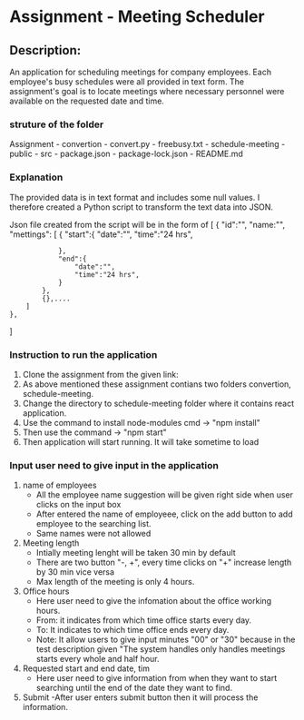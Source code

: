 # Assignment - Meeting Scheduler

## Description:
An application for scheduling meetings for company employees. Each employee's busy schedules were all provided in text form. The assignment's goal is to locate meetings where necessary personnel were available on the requested date and time.

### struture of the folder

Assignment
    - convertion
        - convert.py
        - freebusy.txt
    - schedule-meeting
        - public
        - src
        - package.json
        - package-lock.json
    - README.md

### Explanation

The provided data is in text format and includes some null values. I therefore created a Python script to transform the text data into JSON.

Json file created from the script will be in the form of
[
    {
        "id":"",
        "name:"",
        "mettings": [
            {
                "start":{
                    "date":"",
                    "time":"24 hrs",
                    
                },
                "end":{
                    "date":"",
                    "time":"24 hrs",
                }
            },
            {},....
        ]
    },
]


### Instruction to run the application

1. Clone the assignment from the given link: 
2. As above mentioned these assignment contians two folders convertion, schedule-meeting.
3. Change the directory to schedule-meeting folder where it contains react application.
4. Use the command to install node-modules cmd -> "npm install"
5. Then use the command -> "npm start"
6. Then application will start running. It will take sometime to load

### Input user need to give input in the application

1. name of employees
    - All the employee name suggestion will be given right side when user clicks on the input box
    - After entered the name of employeee, click on the add button to add employee to the searching list.
    - Same names were not allowed
2. Meeting length
    - Intially meeting lenght will be taken 30 min by default
    - There are two button "-, +", every time clicks on "+" increase length by 30 min vice versa
    - Max length of the meeting is only 4 hours.
3. Office hours
    - Here user need to give the infomation about the office working hours.
    - From: it indicates from which time office starts every day.
    - To: It indicates to which time office ends every day.
    - Note: It allow users to give input minutes "00" or "30" because in the test description given "The system handles only handles meetings starts every whole and half hour.
4. Requested start and end date, tim
    - Here user need to give information from when they want to start searching until the end of the date they want to find.
5. Submit
    -After user enters submit button then it will process the information.


    
    